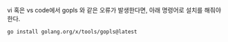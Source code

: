 vi 혹은 vs code에서 gopls 와 같은 오류가 발생한다면, 아래 명령어로 설치를 해줘야 한다. 

```bash
go install golang.org/x/tools/gopls@latest
```
